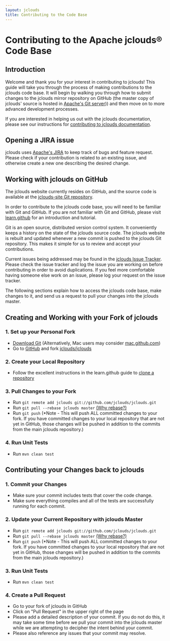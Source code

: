 ```yaml
---
layout: jclouds
title: Contributing to the Code Base
---
```


# Contributing to the Apache jclouds&reg; Code Base

## Introduction

Welcome and thank you for your interest in contributing to jclouds!  This guide will take you through the process of making contributions to the jclouds 
code base.  It will begin by walking you through how to submit changes to the jclouds mirror repository on GitHub (the master copy of jclouds' source is hosted in [Apache's Git server](https://git-wip-us.apache.org/repos/asf?p=incubator-jclouds.git;a=summary))) and then move on to more advanced development 
processes.

If you are interested in helping us out with the jclouds documentation, please see our instructions for [contributing to jclouds documentation](/documentation/devguides/contributing-to-documentation/). 

## Opening a JIRA issue

jclouds uses [Apache's JIRA](https://issues.apache.org/jira/browse/JCLOUDS) to keep track of bugs and feature request. Please check if your contribution is related to an existing issue, and otherwise create a new one describing the desired change.

## Working with jclouds on GitHub

The jclouds website currently resides on GitHub, and the source code is available at the [jclouds-site Git repository](https://github.com/jclouds/jclouds-site).

In order to contribute to the jclouds code base, you will need to be familiar with Git and GitHub.  If you are not familiar with Git and GitHub, please 
visit [learn.github](http://learn.github.com/p/intro.html) for an introduction and tutorial.

Git is an open source, distributed version control system.  It conveniently keeps a history on the state of the jclouds source code. The jclouds website is 
rebuilt and updated whenever a new commit is pushed to the jclouds Git repository. This makes it simple for us to review and accept your contributions. 

Current issues being addressed may be found in the [jclouds Issue Tracker](https://issues.apache.org/jira/browse/JCLOUDS).  Please check the
issue tracker and log the issue you are working on before contributing in order to avoid duplications.  If you feel more comfortable having someone 
else work on an issue, please log your request on the issue tracker.

The following sections explain how to access the jclouds code base, make changes to it, and send us a request to pull your changes into the jclouds
master.

## Creating and Working with your Fork of jclouds

### 1.  Set up your Personal Fork

   *  [Download Git](http://git-scm.com/download)  (Alternatively, Mac users may consider [mac.github.com](http://mac.github.com/))
   *  Go to [GitHub](http://github.com) and fork [jclouds/jclouds](http://github.com/jclouds/jclouds)

### 2.  Create your Local Repository

   *  Follow the excellent instructions in the learn.github guide to [clone a repository](http://learn.github.com/p/setup.html#cloning_a_git_repo)

### 3.  Pull Changes to your Fork

   *  Run `git remote add jclouds git://github.com/jclouds/jclouds.git`
   *  Run `git pull --rebase jclouds master` [(Why rebase?)](http://stackoverflow.com/questions/5968964/avoid-unwanted-merge-commits-and-other-commits-when-doing-pull-request-in-github)
   *  Run `git push` (*Note - This will push ALL committed changes to your fork.  If you have committed changes to your local repository that are not yet in
      GitHub, those changes will be pushed in addition to the commits from the main jclouds repository.)

### 4.  Run Unit Tests

   *  Run `mvn clean test`

## Contributing your Changes back to jclouds

### 1. Commit your Changes

   *  Make sure your commit includes tests that cover the code change.
   *  Make sure everything compiles and all of the tests are successfully running for each commit.

### 2.  Update your Current Repository with jclouds Master

   *  Run `git remote add jclouds git://github.com/jclouds/jclouds.git`
   *  Run `git pull --rebase jclouds master` [(Why rebase?)](http://stackoverflow.com/questions/5968964/avoid-unwanted-merge-commits-and-other-commits-when-doing-pull-request-in-github)
   *  Run `git push` (*Note - This will push ALL committed changes to your fork.  If you have committed changes to your local repository that are not yet in
      GitHub, those changes will be pushed in addition to the commits from the main jclouds repository.)

### 3.  Run Unit Tests

   *  Run `mvn clean test`

### 4.  Create a Pull Request

   *  Go to your fork of jclouds in GitHub
   *  Click on "Pull Request" in the upper right of the page
   *  Please add a detailed description of your commit.  If you do not do this, it may take some time before we pull your commit into the jclouds master
      while we are attempting to decipher the intent behind your commit.  
   *  Please also reference any issues that your commit may resolve. 

